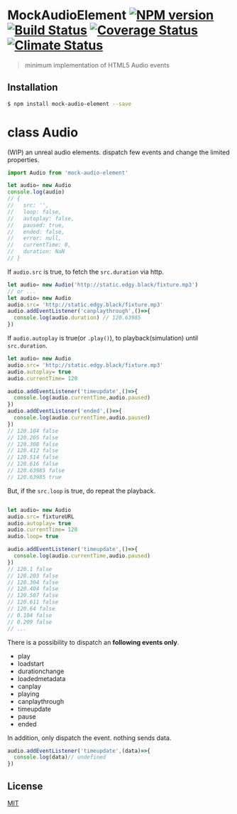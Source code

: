 # MockAudioElement [![NPM version][npm-image]][npm] [![Build Status][travis-image]][travis] [![Coverage Status][cover-image]][cover] [![Climate Status][climate-image]][climate]

> minimum implementation of HTML5 Audio events

## Installation

```bash
$ npm install mock-audio-element --save
```

# class Audio

(WIP) an unreal audio elements. dispatch few events and change the limited properties.

```js
import Audio from 'mock-audio-element'

let audio= new Audio
console.log(audio)
// {
//   src: '',
//   loop: false,
//   autoplay: false,
//   paused: true,
//   ended: false,
//   error: null,
//   currentTime: 0,
//   duration: NaN
// }
```

If `audio.src` is true, to fetch the `src.duration` via http.

```js
let audio= new Audio('http://static.edgy.black/fixture.mp3')
// or ...
let audio= new Audio
audio.src= 'http://static.edgy.black/fixture.mp3'
audio.addEventListener('canplaythrough',()=>{
  console.log(audio.duration) // 120.63985
})
```

If `audio.autoplay` is true(or `.play()`), to playback(simulation) until `src.duration`.

```js
let audio= new Audio
audio.src= 'http://static.edgy.black/fixture.mp3'
audio.autoplay= true
audio.currentTime= 120

audio.addEventListener('timeupdate',()=>{
  console.log(audio.currentTime,audio.paused)
})
audio.addEventListener('ended',()=>{
  console.log(audio.currentTime,audio.paused)
})
// 120.104 false
// 120.205 false
// 120.308 false
// 120.412 false
// 120.514 false
// 120.616 false
// 120.63985 false
// 120.63985 true
```

But, if the `src.loop` is true, do repeat the playback.

```js

let audio= new Audio
audio.src= fixtureURL
audio.autoplay= true
audio.currentTime= 120
audio.loop= true

audio.addEventListener('timeupdate',()=>{
  console.log(audio.currentTime,audio.paused)
})
// 120.1 false
// 120.203 false
// 120.304 false
// 120.404 false
// 120.507 false
// 120.611 false
// 120.64 false
// 0.104 false
// 0.209 false
// ...
```

There is a possibility to dispatch an __following events only__.

* play
* loadstart
* durationchange
* loadedmetadata
* canplay
* playing
* canplaythrough
* timeupdate
* pause
* ended

In addition, only dispatch the event. nothing sends data.

```js
audio.addEventListener('timeupdate',(data)=>{
  console.log(data)// undefined
})
```

License
---
[MIT][License]

[License]: http://59naga.mit-license.org/

[sauce-image]: http://soysauce.berabou.me/u/59798/mock-audio-element.svg
[sauce]: https://saucelabs.com/u/59798
[npm-image]:https://img.shields.io/npm/v/mock-audio-element.svg?style=flat-square
[npm]: https://npmjs.org/package/mock-audio-element
[travis-image]: http://img.shields.io/travis/59naga/mock-audio-element.svg?style=flat-square
[travis]: https://travis-ci.org/59naga/mock-audio-element
[cover-image]: https://img.shields.io/codeclimate/github/59naga/mock-audio-element.svg?style=flat-square
[cover]: https://codeclimate.com/github/59naga/mock-audio-element/coverage
[climate-image]: https://img.shields.io/codeclimate/coverage/github/59naga/mock-audio-element.svg?style=flat-square
[climate]: https://codeclimate.com/github/59naga/mock-audio-element
